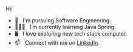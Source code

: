 Hi! 

- 📝 &nbsp; I'm pursuing Software Engineering.  
- 👨🏻‍💻 &nbsp; I’m currently learning Java Spring.  
- 🖥️ &nbsp; I love exploring new tech stack computer.  
- 📫 &nbsp; Connect with me on [LinkedIn](https://www.linkedin.com/umutcan-boran-bozkurk).  

